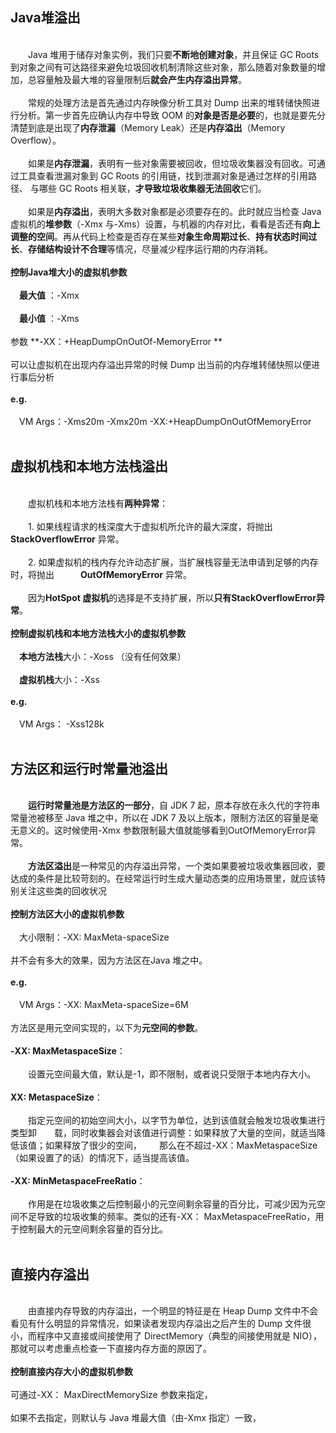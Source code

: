 ## Java堆溢出&emsp;  
&emsp;  
​&emsp;&emsp;Java 堆用于储存对象实例，我们只要**不断地创建对象**，并且保证 GC Roots 到对象之间有可达路径来避免垃圾回收机制清除这些对象，那么随着对象数量的增加，总容量触及最大堆的容量限制后**就会产生内存溢出异常**。&emsp;  
&emsp;  
​&emsp;&emsp;常规的处理方法是首先通过内存映像分析工具对 Dump 出来的堆转储快照进行分析。第一步首先应确认内存中导致 OOM 的**对象是否是必要**的，也就是要先分清楚到底是出现了**内存泄漏**（Memory Leak）还是**内存溢出**（Memory Overflow）。&emsp;  
&emsp;  
​&emsp;&emsp;如果是**内存泄漏**，表明有一些对象需要被回收，但垃圾收集器没有回收。可通过工具查看泄漏对象到 GC Roots 的引用链，找到泄漏对象是通过怎样的引用路径、 与哪些 GC Roots 相关联，**才导致垃圾收集器无法回收**它们。&emsp;  
&emsp;  
​&emsp;&emsp;如果是**内存溢出**，表明大多数对象都是必须要存在的。此时就应当检查 Java 虚拟机的**堆参数**（-Xmx 与-Xms）设置，与机器的内存对比，看看是否还有**向上调整的空间**。再从代码上检查是否存在某些**对象生命周期过长**、**持有状态时间过长**、**存储结构设计不合理**等情况，尽量减少程序运行期的内存消耗。&emsp;  
&emsp;  
**控制Java堆大小的虚拟机参数**&emsp;  
&emsp;  
​&emsp;**最大值** ：-Xmx &emsp;  
&emsp;  
​&emsp;**最小值**  ：-Xms &emsp;  
&emsp;  
参数 **-XX：+HeapDumpOnOutOf-MemoryError **&emsp;  
&emsp;  
可以让虚拟机在出现内存溢出异常的时候 Dump 出当前的内存堆转储快照以便进行事后分析&emsp;  
&emsp;  
**e.g.**&emsp;  
&emsp;  
​&emsp;VM Args：-Xms20m -Xmx20m -XX:+HeapDumpOnOutOfMemoryError&emsp;  
&emsp;  
## 虚拟机栈和本地方法栈溢出&emsp;  
&emsp;  
​&emsp;&emsp;虚拟机栈和本地方法栈有**两种异常**：&emsp;  
&emsp;  
​&emsp;&emsp;1. 如果线程请求的栈深度大于虚拟机所允许的最大深度，将抛出**StackOverflowError** 异常。&emsp;  
&emsp;  
​&emsp;&emsp;2. 如果虚拟机的栈内存允许动态扩展，当扩展栈容量无法申请到足够的内存时，将抛出&emsp;&emsp;&emsp;**OutOfMemoryError** 异常。&emsp;  
&emsp;  
​&emsp;&emsp;因为**HotSpot 虚拟机**的选择是不支持扩展，所以**只有StackOverflowError异常**。&emsp;  
&emsp;  
**控制虚拟机栈和本地方法栈大小的虚拟机参数**&emsp;  
&emsp;  
​&emsp;**本地方法栈**大小：-Xoss （没有任何效果）&emsp;  
&emsp;  
​&emsp;**虚拟机栈**大小：-Xss&emsp;  
&emsp;  
**e.g.**&emsp;  
&emsp;  
​&emsp;VM Args： -Xss128k&emsp;  
&emsp;  
## 方法区和运行时常量池溢出&emsp;  
&emsp;  
​&emsp;&emsp;**运行时常量池是方法区的一部分**，自 JDK 7 起，原本存放在永久代的字符串常量池被移至 Java 堆之中，所以在 JDK 7 及以上版本，限制方法区的容量是毫无意义的。这时候使用-Xmx 参数限制最大值就能够看到OutOfMemoryError异常。&emsp;  
&emsp;  
​&emsp;&emsp;**方法区溢出**是一种常见的内存溢出异常，一个类如果要被垃圾收集器回收，要达成的条件是比较苛刻的。在经常运行时生成大量动态类的应用场景里，就应该特别关注这些类的回收状况&emsp;  
&emsp;  
**控制方法区大小的虚拟机参数**&emsp;  
&emsp;  
​&emsp;大小限制：-XX: MaxMeta-spaceSize&emsp;  
&emsp;  
并不会有多大的效果，因为方法区在Java 堆之中。&emsp;  
&emsp;  
**e.g.**&emsp;  
&emsp;  
​&emsp;VM Args：-XX: MaxMeta-spaceSize=6M&emsp;  
&emsp;  
方法区是用元空间实现的，以下为**元空间的参数**。&emsp;  
&emsp;  
**-XX: MaxMetaspaceSize**：&emsp;  
&emsp;  
​&emsp;&emsp;设置元空间最大值，默认是-1，即不限制，或者说只受限于本地内存大小。&emsp;  
&emsp;  
**XX: MetaspaceSize**：&emsp;  
&emsp;  
​&emsp;&emsp;指定元空间的初始空间大小，以字节为单位，达到该值就会触发垃圾收集进行类型卸&emsp;&emsp;载，同时收集器会对该值进行调整：如果释放了大量的空间，就适当降低该值；如果释放了很少的空间，&emsp;&emsp;那么在不超过-XX：MaxMetaspaceSize（如果设置了的话）的情况下，适当提高该值。&emsp;  
&emsp;  
**-XX: MinMetaspaceFreeRatio**：&emsp;  
&emsp;  
​&emsp;&emsp;作用是在垃圾收集之后控制最小的元空间剩余容量的百分比，可减少因为元空间不足导致的垃圾收集的频率。类似的还有-XX： MaxMetaspaceFreeRatio，用于控制最大的元空间剩余容量的百分比。&emsp;  
&emsp;  
## 直接内存溢出&emsp;  
&emsp;  
​&emsp;&emsp;由直接内存导致的内存溢出，一个明显的特征是在 Heap Dump 文件中不会看见有什么明显的异常情况，如果读者发现内存溢出之后产生的 Dump 文件很小，而程序中又直接或间接使用了 DirectMemory（典型的间接使用就是 NIO），那就可以考虑重点检查一下直接内存方面的原因了。&emsp;  
&emsp;  
**控制直接内存大小的虚拟机参数**&emsp;  
&emsp;  
可通过-XX： MaxDirectMemorySize 参数来指定，&emsp;  
&emsp;  
如果不去指定，则默认与 Java 堆最大值（由-Xmx 指定）一致，&emsp;  
&emsp;  
&emsp;  
